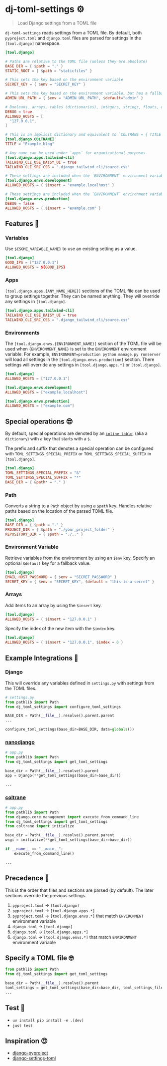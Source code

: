 # dj-toml-settings ⚙️

> Load Django settings from a TOML file

`dj-toml-settings` reads settings from a TOML file. By default, both `pyproject.toml` and `django.toml` files are parsed for settings in the `[tool.django]` namespace.

```toml
[tool.django]

# Paths are relative to the TOML file (unless they are absolute)
BASE_DIR = { $path = "." }
STATIC_ROOT = { $path = "staticfiles" }

# This sets the key based on the environment variable
SECRET_KEY = { $env = "SECRET_KEY" }

# This sets the key based on the environment variable, but has a fallback
ADMIN_URL_PATH = { $env = "ADMIN_URL_PATH", $default="admin" }

# Booleans, arrays, tables (dictionaries), integers, strings, floats, dates are all supported in TOML
DEBUG = true
ALLOWED_HOSTS = [
  "127.0.0.1",
]

# This is an implicit dictionary and equivalent to `COLTRANE = { TITLE = "Example blog" }`
[tool.django.COLTRANE]
TITLE = "Example blog"

# Any name can be used under `apps` for organizational purposes
[tool.django.apps.tailwind-cli]
TAILWIND_CLI_USE_DAISY_UI = true
TAILWIND_CLI_SRC_CSS = ".django_tailwind_cli/source.css"

# These settings are included when the `ENVIRONMENT` environment variable is "development"
[tool.django.envs.development]
ALLOWED_HOSTS = { $insert = "example.localhost" }

# These settings are included when the `ENVIRONMENT` environment variable is "production"
[tool.django.envs.production]
DEBUG = false
ALLOWED_HOSTS = { $insert = "example.com" }
```

## Features 🤩

### Variables

Use `${SOME_VARIABLE_NAME}` to use an existing setting as a value.

```toml
[tool.django]
GOOD_IPS = ["127.0.0.1"]
ALLOWED_HOSTS = ${GOOD_IPS}
```

### Apps

`[tool.django.apps.{ANY_NAME_HERE}]` sections of the TOML file can be used to group settings together. They can be named anything. They will override any settings in `[tool.django]`.

```toml
[tool.django.apps.tailwind-cli]
TAILWIND_CLI_USE_DAISY_UI = true
TAILWIND_CLI_SRC_CSS = ".django_tailwind_cli/source.css"
```

### Environments

The `[tool.django.envs.{ENVIRONMENT_NAME}]` section of the TOML file will be used when `{ENVIRONMENT_NAME}` is set to the `ENVIRONMENT` environment variable. For example, `ENVIRONMENT=production python manage.py runserver` will load all settings in the `[tool.django.envs.production]` section. There settings will override any settings in `[tool.django.apps.*]` or `[tool.django]`.

```toml
[tool.django]
ALLOWED_HOSTS = ["127.0.0.1"]

[tool.django.envs.development]
ALLOWED_HOSTS = ["example.localhost"]

[tool.django.envs.production]
ALLOWED_HOSTS = ["example.com"]
```

## Special operations 😎

By default, special operations are denoted by an [`inline table`](https://toml.io/en/v1.0.0#inline-table), (aka a `dictionary`) with a key that starts with a `$`.

The prefix and suffix that denotes a special operation can be configured with `TOML_SETTINGS_SPECIAL_PREFIX` or `TOML_SETTINGS_SPECIAL_SUFFIX` in `[tool.django]`.

```toml
[tool.django]
TOML_SETTINGS_SPECIAL_PREFIX = "&"
TOML_SETTINGS_SPECIAL_SUFFIX = "*"
BASE_DIR = { &path* = "." }
```

### Path

Converts a string to a `Path` object by using a `$path` key. Handles relative paths based on the location of the parsed TOML file.

```toml
[tool.django]
BASE_DIR = { $path = "." }
PROJECT_DIR = { $path = "./your_project_folder" }
REPOSITORY_DIR = { $path = "./.." }
```

### Environment Variable

Retrieve variables from the environment by using an `$env` key. Specify an optional `$default` key for a fallback value.

```toml
[tool.django]
EMAIL_HOST_PASSWORD = { $env = "SECRET_PASSWORD" }
SECRET_KEY = { $env = "SECRET_KEY", $default = "this-is-a-secret" }
```

### Arrays

Add items to an array by using the `$insert` key.

```toml
[tool.django]
ALLOWED_HOSTS = { $insert = "127.0.0.1" }
```

Specify the index of the new item with the `$index` key.

```toml
[tool.django]
ALLOWED_HOSTS = { $insert = "127.0.0.1", $index = 0 }
```

## Example Integrations 💚

### Django

This will override any variables defined in `settings.py` with settings from the TOML files.

```python
# settings.py
from pathlib import Path
from dj_toml_settings import configure_toml_settings

BASE_DIR = Path(__file__).resolve().parent.parent
...

configure_toml_settings(base_dir=BASE_DIR, data=globals())
```

### [nanodjango](https://nanodjango.readthedocs.io) 

```python
# app.py
from pathlib import Path
from dj_toml_settings import get_toml_settings

base_dir = Path(__file__).resolve().parent
app = Django(**get_toml_settings(base_dir=base_dir))

...
```

### [coltrane](https://coltrane.adamghill.com)

```python
# app.py
from pathlib import Path
from django.core.management import execute_from_command_line
from dj_toml_settings import get_toml_settings
from coltrane import initialize

base_dir = Path(__file__).resolve().parent.parent
wsgi = initialize(**get_toml_settings(base_dir=base_dir))

if __name__ == "__main__":
    execute_from_command_line()

...
```

## Precedence 🔻

This is the order that files and sections are parsed (by default). The later sections override the previous settings.

1. `pyproject.toml` -> `[tool.django]`
2. `pyproject.toml` -> `[tool.django.apps.*]`
3. `pyproject.toml` -> `[tool.django.envs.*]` that match `ENVIRONMENT` environment variable
4. `django.toml` -> `[tool.django]`
5. `django.toml` -> `[tool.django.apps.*]`
6. `django.toml` -> `[tool.django.envs.*]` that match `ENVIRONMENT` environment variable

## Specify a TOML file 🤓

```python
from pathlib import Path
from dj_toml_settings import get_toml_settings

base_dir = Path(__file__).resolve().parent
toml_settings = get_toml_settings(base_dir=base_dir, toml_settings_files=["custom-settings.toml"])
...
```

## Test 🧪

- `uv install pip install -e .[dev]`
- `just test`

## Inspiration 😍

- [django-pyproject](https://github.com/Ceterai/django-pyproject)
- [django-settings-toml](https://github.com/maxking/django-settings-toml)
